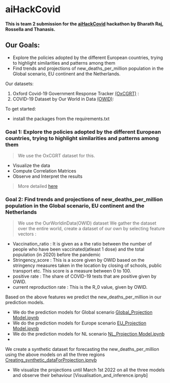 # aiHackCovid
#### This is team 2 submission for the [aiHackCovid](https://aihackcovid.aimedgroningen.com/) hackathon by Bharath Raj, Rossella and Thanasis. 


## Our Goals:
- Explore the policies adopted by the different European countries, trying to highlight similarities and patterns among them
- Find trends and projections of new_deaths_per_million population in the Global scenario, EU continent and the Netherlands.

Our datasets: 
1. Oxford Covid-19 Government Response Tracker [(OxCGRT)](https://github.com/OxCGRT/covid-policy-tracker) : 
2. COVID-19 Dataset by Our World in Data [(OWID)](https://github.com/owid/covid-19-data):

To get started:
- install the packages from the requirements.txt

### Goal 1: Explore the policies adopted by the different European countries, trying to highlight similarities and patterns among them
>We use the OxCGRT dataset for this.
- Visualize the data
- Compute Correlation Matrices
- Observe and Interpret the results
>More detailed [here](https://github.com/DjAzDeck/aiHackCovid/tree/main/scripts)

### Goal 2: Find trends and projections of new_deaths_per_million population in the Global scenario, EU continent and the Netherlands
> We use the OurWorldinData(OWID) dataset 
> We gather the dataset over the entire world, create a dataset of our own by selecting feature vectors : 
- Vaccination_ratio : It is given as a the ratio between the number of people who have been vaccinated(atleast 1 dose) and the total population (in 2020) before the pandemic
- Stringency_score : This is a score given by OWID based on the stringency measures taken in the location by closing of schools, public transport etc. This score is a measure between 0 to 100.
- positive rate : The share of COVID-19 tests that are positive given by OWID.
- current reproduction rate : This is the R_0 value, given by OWID.

Based on the above features we predict the new_deaths_per_million in our prediction models.
- We do the prediction models for Global scenario [Global_Projection Model.ipynb](https://github.com/DjAzDeck/aiHackCovid/blob/main/Global_Projection%20Model.ipynb)
- We do the prediction models for Europe scenario [EU_Projection Model.ipynb](https://github.com/DjAzDeck/aiHackCovid/blob/main/EU_Projection%20Model.ipynb)
- We do the prediction models for NL scenario [NL_Projection Model.ipynb](https://github.com/DjAzDeck/aiHackCovid/blob/main/NL_Projection%20Model.ipynb)
- 
We create a synthetic dataset for forecasting the new_deaths_per_million using the above models on all the three regions [Creating_synthetic_dataForProjection.ipnyb](https://github.com/DjAzDeck/aiHackCovid/blob/main/Creating_synthetic_dataForProjection.ipynb)   
- We visualize the projections until March 1st 2022 on all the three models and observe their behaviour [Visualisation_and_inference.ipnyb]
